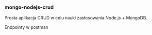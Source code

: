### mongo-nodejs-crud

Prosta aplikacja CRUD w celu nauki zastosowania Node.js + MongoDB.

Endpointy w postman
